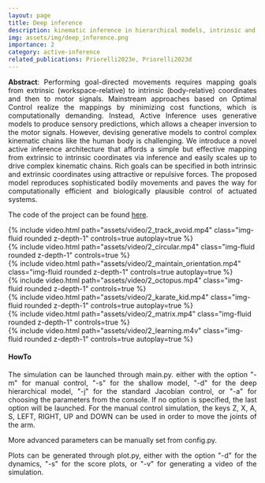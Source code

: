 ```yaml
---
layout: page
title: Deep inference
description: kinematic inference in hierarchical models, intrinsic and extrinsic intentions, human kinematics, obstacle avoidance
img: assets/img/deep_inference.png
importance: 2
category: active-inference
related_publications: Priorelli2023e, Priorelli2023d
---
```


<p align="justify"><b>Abstract</b>: Performing goal-directed movements requires mapping goals from extrinsic (workspace-relative) to intrinsic (body-relative) coordinates and then to motor signals. Mainstream approaches based on Optimal Control realize the mappings by minimizing cost functions, which is computationally demanding. Instead, Active Inference uses generative models to produce sensory predictions, which allows a cheaper inversion to the motor signals. However, devising generative models to control complex kinematic chains like the human body is challenging. We introduce a novel active inference architecture that affords a simple but effective mapping from extrinsic to intrinsic coordinates via inference and easily scales up to drive complex kinematic chains. Rich goals can be specified in both intrinsic and extrinsic coordinates using attractive or repulsive forces. The proposed model reproduces sophisticated bodily movements and paves the way for computationally efficient and biologically plausible control of actuated systems.
</p>

The code of the project can be found <a href="https://github.com/priorelli/deep-kinematic-inference">here</a>.

<div class="row mt-3">
    <div class="col-sm mt-3 mt-md-0">
        {% include video.html path="assets/video/2_track_avoid.mp4" class="img-fluid rounded z-depth-1" controls=true autoplay=true %}
    </div>
    <div class="col-sm mt-3 mt-md-0">
        {% include video.html path="assets/video/2_circular.mp4" class="img-fluid rounded z-depth-1" controls=true %}
    </div>
</div>
<div class="caption">
</div>

<div class="row mt-3">
    <div class="col-sm mt-3 mt-md-0">
        {% include video.html path="assets/video/2_maintain_orientation.mp4" class="img-fluid rounded z-depth-1" controls=true autoplay=true %}
    </div>
    <div class="col-sm mt-3 mt-md-0">
        {% include video.html path="assets/video/2_octopus.mp4" class="img-fluid rounded z-depth-1" controls=true %}
    </div>
</div>
<div class="caption">
</div>

<div class="row mt-3">
    <div class="col-sm mt-3 mt-md-0">
        {% include video.html path="assets/video/2_karate_kid.mp4" class="img-fluid rounded z-depth-1" controls=true autoplay=true %}
    </div>
    <div class="col-sm mt-3 mt-md-0">
        {% include video.html path="assets/video/2_matrix.mp4" class="img-fluid rounded z-depth-1" controls=true %}
    </div>
</div>
<div class="caption">
</div>

<div class="row mt-3">
    {% include video.html path="assets/video/2_learning.m4v" class="img-fluid rounded z-depth-1" controls=true autoplay=true %}
</div>
<div class="caption">
</div>

#### HowTo

<p align="justify">The simulation can be launched through main.py. either with the option "-m" for manual control, "-s" for the shallow model, "-d" for the deep hierarchical model, "-j" for the standard Jacobian control, or "-a" for choosing the parameters from the console. If no option is specified, the last option will be launched. For the manual control simulation, the keys Z, X, A, S, LEFT, RIGHT, UP and DOWN can be used in order to move the joints of the arm.
</p>

<p align="justify">More advanced parameters can be manually set from config.py.
</p>

<p align="justify">Plots can be generated through plot.py, either with the option "-d" for the dynamics, "-s" for the score plots, or "-v" for generating a video of the simulation.
</p>
